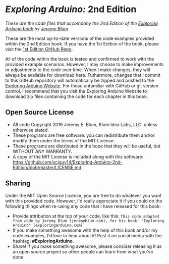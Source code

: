 _Exploring Arduino:_ 2nd Edition
================================
_These are the code files that accompany the 2nd Edition of the [*Exploring Arduino* book](https://www.exploringarduino.com) by [Jeremy Blum](https://www.jeremyblum.com)_  
  
These are the most up-to-date versions of the code examples provided within the 2nd Edition book. If you have the 1st Edition of the book, please visit the [1st Edition GitHub Repo](https://github.com/sciguy14/Exploring-Arduino).  
  
All of the code within the book is tested and confirmed to work with the provided example scenarios. However, I may choose to make improvements or adjustments to the code over time. When I make changes, they will always be available for download here. Futhermore, changes that I commit to this GitHub repository will automatically be zipped and pushed to the [Exploring Arduino Website](https://www.exploringarduino.com/content2).  For those unfamiliar with GitHub or git version control, I recommend that you visit the Exploring Arduino Website to download zip files containing the code for each chapter in this book.

Open Source License
-------------------
* All code Copyright 2019 Jeremy E. Blum, Blum Idea Labs, LLC. unless otherwise stated.
* These programs are free software: you can redistribute them and/or modify them under the terms of the MIT License.
* These programs are distributed in the hope that they will be useful, but WITHOUT ANY WARRANTY.
* A copy of the MIT License is included along with this software: https://github.com/sciguy14/Exploring-Arduino-2nd-Edition/blob/master/LICENSE.md.

Sharing
-------
Under the MIT Open Source License, you are free to do whatever you want with this provided code. However, I'd really appreciate it if you could do the following things when re-using any code that I have released for this book:
* Provide attribution at the top of your code, like this: `This code adapted from code by Jeremy Blum (jeremyblum.com), for his book: "Exploring Arduino" (exploringarduino.com)`
* If you make something awesome with the help of this book and/or my code examples, I'd love to hear about it! Post it on social media with the hashtag: **#ExploringArduino**.
* Share!  If you make something awesome, please consider releasing it as an open source project so other people can learn from what you've done.